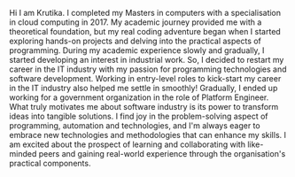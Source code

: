 Hi I am Krutika.
I completed my Masters in computers with a specialisation in cloud computing in 2017.
My academic journey provided me with a theoretical foundation, but my real coding adventure began when I started exploring hands-on projects and delving into the practical aspects of programming.
During my academic experience slowly and gradually, I started developing an interest in industrial work. So, I decided to restart my career in the IT industry with my passion for programming technologies and software development. 
Working in entry-level roles to kick-start my career in the IT industry also helped me settle in smoothly!
Gradually, I ended up working for a government organization in the role of Platform Engineer. 
What truly motivates me about software industry is its power to transform ideas into tangible solutions. I find joy in the problem-solving aspect of programming, automation and technologies, and I'm always eager to embrace new technologies and methodologies that can enhance my skills.
I am excited about the prospect of learning and collaborating with like-minded peers and gaining real-world experience through the organisation's practical components.
